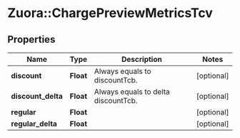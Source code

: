 # Zuora::ChargePreviewMetricsTcv

## Properties
Name | Type | Description | Notes
------------ | ------------- | ------------- | -------------
**discount** | **Float** | Always equals to discountTcb. | [optional] 
**discount_delta** | **Float** | Always equals to delta discountTcb. | [optional] 
**regular** | **Float** |  | [optional] 
**regular_delta** | **Float** |  | [optional] 


